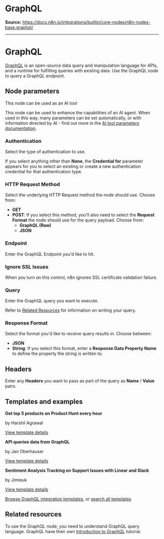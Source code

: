 # GraphQL

**Source:** https://docs.n8n.io/integrations/builtin/core-nodes/n8n-nodes-base.graphql/

---

# GraphQL

[GraphQL](https://graphql.org/) is an open-source data query and manipulation language for APIs, and a runtime for fulfilling queries with existing data. Use the GraphQL node to query a GraphQL endpoint.

## Node parameters

This node can be used as an AI tool

This node can be used to enhance the capabilities of an AI agent. When used in this way, many parameters can be set automatically, or with information directed by AI - find out more in the [AI tool parameters documentation](../../../../advanced-ai/examples/using-the-fromai-function/).

### Authentication

Select the type of authentication to use.

If you select anything other than **None**, the **Credential for**  parameter appears for you to select an existing or create a new authentication credential for that authentication type.

### HTTP Request Method

Select the underlying HTTP Request method the node should use. Choose from:

- **GET**
- **POST**: If you select this method, you'll also need to select the **Request Format** the node should use for the query payload. Choose from:
  - **GraphQL (Raw)**
  - **JSON**

### Endpoint

Enter the GraphQL Endpoint you'd like to hit.

### Ignore SSL Issues

When you turn on this control, n8n ignores SSL certificate validation failure.

### Query

Enter the GraphQL query you want to execute.

Refer to [Related Resources](#related-resources) for information on writing your query.

### Response Format

Select the format you'd like to receive query results in. Choose between:

- **JSON**
- **String**: If you select this format, enter a **Response Data Property Name** to define the property the string is written to.

## Headers

Enter any **Headers** you want to pass as part of the query as **Name** / **Value** pairs.

## Templates and examples

**Get top 5 products on Product Hunt every hour**

by Harshil Agrawal

[View template details](https://n8n.io/workflows/1298-get-top-5-products-on-product-hunt-every-hour/)

**API queries data from GraphQL**

by Jan Oberhauser

[View template details](https://n8n.io/workflows/216-api-queries-data-from-graphql/)

**Sentiment Analysis Tracking on Support Issues with Linear and Slack**

by Jimleuk

[View template details](https://n8n.io/workflows/2647-sentiment-analysis-tracking-on-support-issues-with-linear-and-slack/)

[Browse GraphQL integration templates](https://n8n.io/integrations/graphql/), or [search all templates](https://n8n.io/workflows/)

## Related resources

To use the GraphQL node, you need to understand GraphQL query language. GraphQL have their own [Introduction to GraphQL](https://graphql.org/learn/) tutorial.
